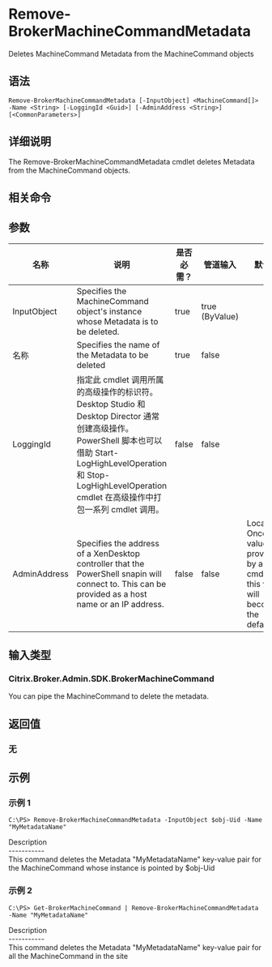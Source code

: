 # Remove-BrokerMachineCommandMetadata

Deletes MachineCommand Metadata from the MachineCommand objects

## 语法

    Remove-BrokerMachineCommandMetadata [-InputObject] <MachineCommand[]> -Name <String> [-LoggingId <Guid>] [-AdminAddress <String>] [<CommonParameters>]
    

## 详细说明

The Remove-BrokerMachineCommandMetadata cmdlet deletes Metadata from the MachineCommand objects.

## 相关命令

## 参数

| 名称           | 说明                                                                                                                                                                              | 是否必需？ | 管道输入           | 默认值                                                                                    |
| ------------ | ------------------------------------------------------------------------------------------------------------------------------------------------------------------------------- | ----- | -------------- | -------------------------------------------------------------------------------------- |
| InputObject  | Specifies the MachineCommand object's instance whose Metadata is to be deleted.                                                                                                 | true  | true (ByValue) |                                                                                        |
| 名称           | Specifies the name of the Metadata to be deleted                                                                                                                                | true  | false          |                                                                                        |
| LoggingId    | 指定此 cmdlet 调用所属的高级操作的标识符。 Desktop Studio 和 Desktop Director 通常创建高级操作。 PowerShell 脚本也可以借助 Start-LogHighLevelOperation 和 Stop-LogHighLevelOperation cmdlet 在高级操作中打包一系列 cmdlet 调用。 | false | false          |                                                                                        |
| AdminAddress | Specifies the address of a XenDesktop controller that the PowerShell snapin will connect to. This can be provided as a host name or an IP address.                              | false | false          | Localhost. Once a value is provided by any cmdlet, this value will become the default. |

## 输入类型

### Citrix.Broker.Admin.SDK.BrokerMachineCommand

You can pipe the MachineCommand to delete the metadata.

## 返回值

### 无

## 示例

### 示例 1

    C:\PS> Remove-BrokerMachineCommandMetadata -InputObject $obj-Uid -Name "MyMetadataName"
    

Description  
\---\---\-----  
This command deletes the Metadata "MyMetadataName" key-value pair for the MachineCommand whose instance is pointed by $obj-Uid

### 示例 2

    C:\PS> Get-BrokerMachineCommand | Remove-BrokerMachineCommandMetadata -Name "MyMetadataName"
    

Description  
\---\---\-----  
This command deletes the Metadata "MyMetadataName" key-value pair for all the MachineCommand in the site